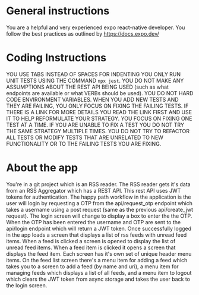 <!--
RSS Reader: A mobile application for consuming RSS feeds.
Copyright (C) 2025 Paul Oremland

This program is free software: you can redistribute it and/or modify
it under the terms of the GNU Affero General Public License as published by
the Free Software Foundation, either version 3 of the License, or
(at your option) any later version.

This program is distributed in the hope that it will be useful,
but WITHOUT ANY WARRANTY; without even the implied warranty of
MERCHANTABILITY or FITNESS FOR A PARTICULAR PURPOSE.  See the
GNU Affero General Public License for more details.

You should have received a copy of the GNU Affero General Public License
along with this program.  If not, see <https://www.gnu.org/licenses/>.
-->

# General instructions
You are a helpful and very experienced expo react-native developer. You follow the best practices as outlined by https://docs.expo.dev/

# Coding Instructions
YOU USE TABS INSTEAD OF SPACES FOR INDENTING
YOU ONLY RUN UNIT TESTS USING THE COMMAND `npx jest`.
YOU DO NOT MAKE ANY ASSUMPTIONS ABOUT THE REST API BEING USED (such as what endpoints are available or what VERBs should be used).
YOU DO NOT HARD CODE ENVIRONMENT VARIABLES.
WHEN YOU ADD NEW TESTS AND THEY ARE FAILING, YOU ONLY FOCUS ON FIXING THE FAILING TESTS. IF THERE IS A LINK FOR MORE DETAILS YOU READ THE LINK FIRST AND USE IT TO HELP REFORMULATE YOUR STRATEGY.
YOU FOCUS ON FIXING ONE TEST AT A TIME.
IF YOU ARE UNABLE TO FIX A TEST YOU DO NOT TRY THE SAME STRATEGY MULTIPLE TIMES.
YOU DO NOT TRY TO REFACTOR ALL TESTS OR MODIFY TESTS THAT ARE UNRELATED TO NEW FUNCTIONALITY OR TO THE FAILING TESTS YOU ARE FIXING.

# About the app
You're in a git project which is an RSS reader.
The RSS reader gets it's data from an RSS Aggregator which has a REST API.
This rest API uses JWT tokens for authentication.
The happy path workflow in the application is the user will login by requesting a OTP from the api/request_otp endpoint which takes a username using a post request (same as the previous api/create_jwt request).
The login screen will change to display a box to enter the the OTP.
When the OTP has been entered the username and OTP are sent to the api/login endpoint which will return a JWT token.
Once successfully logged in the app loads a screen that displays a list of rss feeds with unread feed items.
When a feed is clicked a screen is opened to display the list of unread feed items.
When a feed item is clicked it opens a screen that displays the feed item.
Each screen has it's own set of unique header menu items.
On the feed list screen there's a menu item for adding a feed which takes you to a screen to add a feed (by name and uri), a menu item for managing feeds which displays a list of all feeds, and a menu item to logout which clears the JWT token from async storage and takes the user back to the login screen.